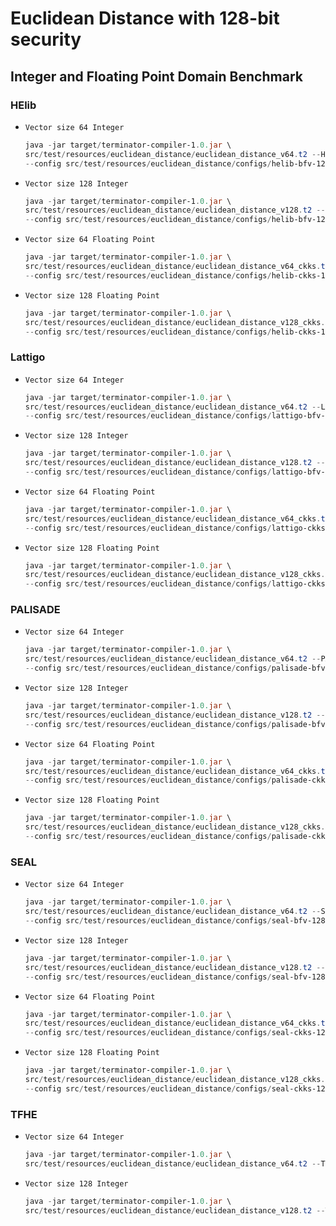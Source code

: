 # Euclidean Distance with 128-bit security
## Integer and Floating Point Domain Benchmark

### HElib
* `Vector size 64 Integer`
  ```powershell
  java -jar target/terminator-compiler-1.0.jar \
  src/test/resources/euclidean_distance/euclidean_distance_v64.t2 --HELIB  \
  --config src/test/resources/euclidean_distance/configs/helib-bfv-128.config
  ```
* `Vector size 128 Integer`
  ```powershell
  java -jar target/terminator-compiler-1.0.jar \
  src/test/resources/euclidean_distance/euclidean_distance_v128.t2 --HELIB  \
  --config src/test/resources/euclidean_distance/configs/helib-bfv-128.config
  ```
* `Vector size 64 Floating Point`
  ```powershell
  java -jar target/terminator-compiler-1.0.jar \
  src/test/resources/euclidean_distance/euclidean_distance_v64_ckks.t2 --HELIB  \
  --config src/test/resources/euclidean_distance/configs/helib-ckks-128.config
  ```
* `Vector size 128 Floating Point`
  ```powershell
  java -jar target/terminator-compiler-1.0.jar \
  src/test/resources/euclidean_distance/euclidean_distance_v128_ckks.t2 --HELIB  \
  --config src/test/resources/euclidean_distance/configs/helib-ckks-128.config
  ```

### Lattigo
* `Vector size 64 Integer`
  ```powershell
  java -jar target/terminator-compiler-1.0.jar \
  src/test/resources/euclidean_distance/euclidean_distance_v64.t2 --Lattigo  \
  --config src/test/resources/euclidean_distance/configs/lattigo-bfv-128.config
  ```
* `Vector size 128 Integer`
  ```powershell
  java -jar target/terminator-compiler-1.0.jar \
  src/test/resources/euclidean_distance/euclidean_distance_v128.t2 --Lattigo  \
  --config src/test/resources/euclidean_distance/configs/lattigo-bfv-128.config
  ```
* `Vector size 64 Floating Point`
  ```powershell
  java -jar target/terminator-compiler-1.0.jar \
  src/test/resources/euclidean_distance/euclidean_distance_v64_ckks.t2 --Lattigo  \
  --config src/test/resources/euclidean_distance/configs/lattigo-ckks-128.config
  ```
* `Vector size 128 Floating Point`
  ```powershell
  java -jar target/terminator-compiler-1.0.jar \
  src/test/resources/euclidean_distance/euclidean_distance_v128_ckks.t2 --Lattigo  \
  --config src/test/resources/euclidean_distance/configs/lattigo-ckks-128.config
  ```


### PALISADE
* `Vector size 64 Integer`
  ```powershell
  java -jar target/terminator-compiler-1.0.jar \
  src/test/resources/euclidean_distance/euclidean_distance_v64.t2 --PALISADE  \
  --config src/test/resources/euclidean_distance/configs/palisade-bfv-128.config
  ```
* `Vector size 128 Integer`
  ```powershell
  java -jar target/terminator-compiler-1.0.jar \
  src/test/resources/euclidean_distance/euclidean_distance_v128.t2 --PALISADE  \
  --config src/test/resources/euclidean_distance/configs/palisade-bfv-128.config
  ```
* `Vector size 64 Floating Point`
  ```powershell
  java -jar target/terminator-compiler-1.0.jar \
  src/test/resources/euclidean_distance/euclidean_distance_v64_ckks.t2 --PALISADE  \
  --config src/test/resources/euclidean_distance/configs/palisade-ckks-128.config
  ```
* `Vector size 128 Floating Point`
  ```powershell
  java -jar target/terminator-compiler-1.0.jar \
  src/test/resources/euclidean_distance/euclidean_distance_v128_ckks.t2 --PALISADE  \
  --config src/test/resources/euclidean_distance/configs/palisade-ckks-128.config
  ```


### SEAL
* `Vector size 64 Integer`
  ```powershell
  java -jar target/terminator-compiler-1.0.jar \
  src/test/resources/euclidean_distance/euclidean_distance_v64.t2 --SEAL  \
  --config src/test/resources/euclidean_distance/configs/seal-bfv-128.config
  ```
* `Vector size 128 Integer`
  ```powershell
  java -jar target/terminator-compiler-1.0.jar \
  src/test/resources/euclidean_distance/euclidean_distance_v128.t2 --SEAL  \
  --config src/test/resources/euclidean_distance/configs/seal-bfv-128.config
  ```
* `Vector size 64 Floating Point`
  ```powershell
  java -jar target/terminator-compiler-1.0.jar \
  src/test/resources/euclidean_distance/euclidean_distance_v64_ckks.t2 --SEAL  \
  --config src/test/resources/euclidean_distance/configs/seal-ckks-128.config
  ```
* `Vector size 128 Floating Point`
  ```powershell
  java -jar target/terminator-compiler-1.0.jar \
  src/test/resources/euclidean_distance/euclidean_distance_v128_ckks.t2 --SEAL  \
  --config src/test/resources/euclidean_distance/configs/seal-ckks-128.config
  ```


### TFHE
* `Vector size 64 Integer`
  ```powershell
  java -jar target/terminator-compiler-1.0.jar \
  src/test/resources/euclidean_distance/euclidean_distance_v64.t2 --TFHE
  ```
* `Vector size 128 Integer`
  ```powershell
  java -jar target/terminator-compiler-1.0.jar \
  src/test/resources/euclidean_distance/euclidean_distance_v128.t2 --TFHE
  ```
